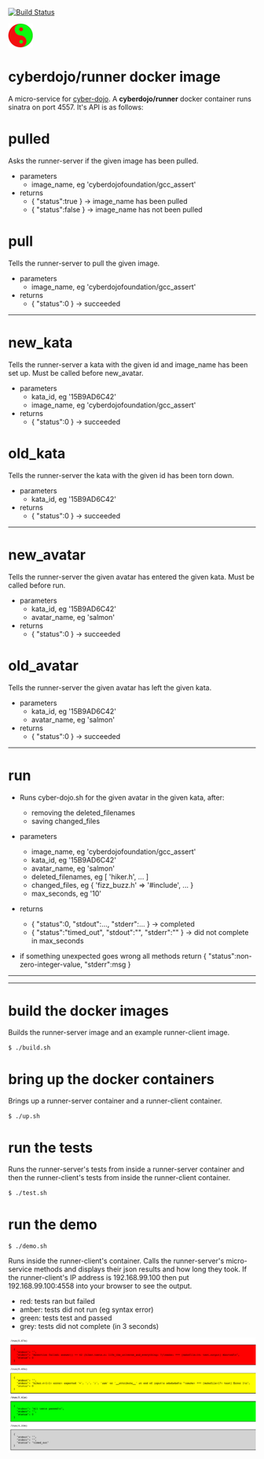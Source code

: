 
[![Build Status](https://travis-ci.org/cyber-dojo/runner.svg?branch=master)](https://travis-ci.org/cyber-dojo/runner)

<img src="https://raw.githubusercontent.com/cyber-dojo/nginx/master/images/home_page_logo.png" alt="cyber-dojo yin/yang logo" width="50px" height="50px"/>

# cyberdojo/runner docker image

A micro-service for [cyber-dojo](http://cyber-dojo.org).
A **cyberdojo/runner** docker container runs sinatra on port 4557.
It's API is as follows:

# pulled
Asks the runner-server if the given image has been pulled.
- parameters
  * image_name, eg 'cyberdojofoundation/gcc_assert'
- returns
  * { "status":true  } -> image_name has been pulled
  * { "status":false  } -> image_name has not been pulled

# pull
Tells the runner-server to pull the given image.
- parameters
  * image_name, eg 'cyberdojofoundation/gcc_assert'
- returns
  * { "status":0  } -> succeeded

- - - -

# new_kata
Tells the runner-server a kata with the given id and image_name has been set up.
Must be called before new_avatar.
- parameters
  * kata_id, eg '15B9AD6C42'
  * image_name, eg 'cyberdojofoundation/gcc_assert'
- returns
  * { "status":0  } -> succeeded

# old_kata
Tells the runner-server the kata with the given id has been torn down.
- parameters
  * kata_id, eg '15B9AD6C42'
- returns
  * { "status":0 } -> succeeded

- - - -

# new_avatar
Tells the runner-server the given avatar has entered the given kata.
Must be called before run.
- parameters
  * kata_id, eg '15B9AD6C42'
  * avatar_name, eg 'salmon'
- returns
  * { "status":0 } -> succeeded

# old_avatar
Tells the runner-server the given avatar has left the given kata.
- parameters
  * kata_id, eg '15B9AD6C42'
  * avatar_name, eg 'salmon'
- returns
  * { "status":0 } -> succeeded

- - - -

# run
- Runs cyber-dojo.sh for the given avatar in the given kata, after:
  * removing the deleted_filenames
  * saving changed_files
- parameters
  * image_name, eg 'cyberdojofoundation/gcc_assert'
  * kata_id, eg '15B9AD6C42'
  * avatar_name, eg 'salmon'
  * deleted_filenames, eg [ 'hiker.h', ... ]
  * changed_files, eg { 'fizz_buzz.h' => '#include', ... }
  * max_seconds, eg '10'
- returns
  * { "status":0,   "stdout":..., "stderr":... } -> completed
  * { "status":"timed_out", "stdout":"", "stderr":"" } -> did not complete in max_seconds

- if something unexpected goes wrong all methods return
{ "status":non-zero-integer-value, "stderr":msg }


- - - -
- - - -

# build the docker images
Builds the runner-server image and an example runner-client image.
```
$ ./build.sh
```

# bring up the docker containers
Brings up a runner-server container and a runner-client container.

```
$ ./up.sh
```

# run the tests
Runs the runner-server's tests from inside a runner-server container
and then the runner-client's tests from inside the runner-client container.
```
$ ./test.sh
```

# run the demo
```
$ ./demo.sh
```
Runs inside the runner-client's container.
Calls the runner-server's micro-service methods
and displays their json results and how long they took.
If the runner-client's IP address is 192.168.99.100 then put
192.168.99.100:4558 into your browser to see the output.
- red: tests ran but failed
- amber: tests did not run (eg syntax error)
- green: tests test and passed
- grey: tests did not complete (in 3 seconds)

![Alt text](red_amber_green_demo.png?raw=true "title")

